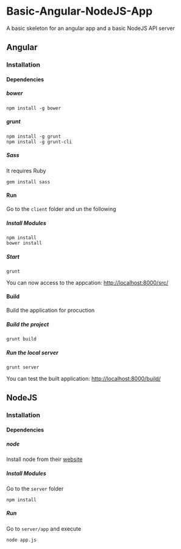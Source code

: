 # Basic-Angular-NodeJS-App
A basic skeleton for an angular app and a basic NodeJS API server

## Angular

### Installation

#### Dependencies

##### bower
```
npm install -g bower
```

##### grunt
```
npm install -g grunt
npm install -g grunt-cli
```

##### Sass

It requires Ruby
```
gem install sass
```

#### Run

Go to the `client` folder and un the following

##### Install Modules
```
npm install
bower install
```

##### Start

```
grunt
```

You can now access to the appcation: [http://localhost:8000/src/](http://localhost:8000/src/)

#### Build

Build the application for procuction


##### Build the project
```
grunt build
```
##### Run the local server

```
grunt server
```

You can test the built application: [http://localhost:8000/build/](http://localhost:8000/build/)

## NodeJS

### Installation

#### Dependencies

##### node

Install node from their [website](https://nodejs.org/)

##### Install Modules

Go to the `server` folder

```
npm install
```

##### Run

Go to `server/app` and execute

```
node app.js
```
